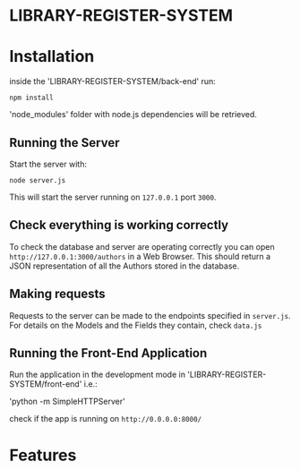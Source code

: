 # LIBRARY-REGISTER-SYSTEM

# Installation

inside the 'LIBRARY-REGISTER-SYSTEM/back-end' run:

```
npm install
```
'node_modules' folder with node.js dependencies will be retrieved.

## Running the Server

Start the server with:

```
node server.js
```

This will start the server running on `127.0.0.1` port `3000`.

## Check everything is working correctly

To check the database and server are operating correctly you can open `http://127.0.0.1:3000/authors` in a Web Browser. This should return a JSON representation of all the Authors stored in the database.


## Making requests

Requests to the server can be made to the endpoints specified in `server.js`. For details on the Models and the Fields they contain, check `data.js`

## Running the Front-End Application

Run the application in the development mode in 'LIBRARY-REGISTER-SYSTEM/front-end' i.e.:

'python -m SimpleHTTPServer'

check if the app is running on `http://0.0.0.0:8000/`

# Features

